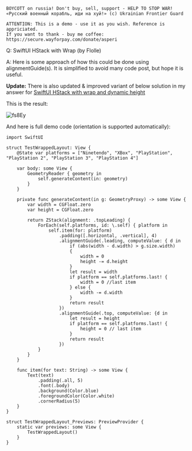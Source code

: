 ```
BOYCOTT on russia! Don't buy, sell, support - HELP TO STOP WAR!
«Русский военный корабль, иди на хуй!» (c) Ukrainian Frontier Guard

ATTENTION: This is a demo - use it as you wish. Reference is appriciated.
If you want to thank - buy me coffee: https://secure.wayforpay.com/donate/asperi
```

Q: SwiftUI HStack with Wrap (by Flolle)

A: Here is some approach of how this could be done using alignmentGuide(s). It is simplified to avoid many code post, but hope it is useful.

**Update:** There is also updated & improved variant of below solution in my answer for [SwiftUI HStack with wrap and dynamic height](HStack_with_wrap_dynamic_height.md)

This is the result:

![fs8Ey](https://user-images.githubusercontent.com/62171579/162756379-986512ca-f6b6-47c4-be87-c842e0c70f35.png)


And here is full demo code (orientation is supported automatically):


    import SwiftUI
    
    struct TestWrappedLayout: View {
        @State var platforms = ["Ninetendo", "XBox", "PlayStation", "PlayStation 2", "PlayStation 3", "PlayStation 4"]
    
        var body: some View {
            GeometryReader { geometry in
                self.generateContent(in: geometry)
            }
        }
    
        private func generateContent(in g: GeometryProxy) -> some View {
            var width = CGFloat.zero
            var height = CGFloat.zero
    
            return ZStack(alignment: .topLeading) {
                ForEach(self.platforms, id: \.self) { platform in
                    self.item(for: platform)
                        .padding([.horizontal, .vertical], 4)
                        .alignmentGuide(.leading, computeValue: { d in
                            if (abs(width - d.width) > g.size.width)
                            {
                                width = 0
                                height -= d.height
                            }
                            let result = width
                            if platform == self.platforms.last! {
                                width = 0 //last item
                            } else {
                                width -= d.width
                            }
                            return result
                        })
                        .alignmentGuide(.top, computeValue: {d in
                            let result = height
                            if platform == self.platforms.last! {
                                height = 0 // last item
                            }
                            return result
                        })
                }
            }
        }
    
        func item(for text: String) -> some View {
            Text(text)
                .padding(.all, 5)
                .font(.body)
                .background(Color.blue)
                .foregroundColor(Color.white)
                .cornerRadius(5)
        }
    }
    
    struct TestWrappedLayout_Previews: PreviewProvider {
        static var previews: some View {
            TestWrappedLayout()
        }
    }


